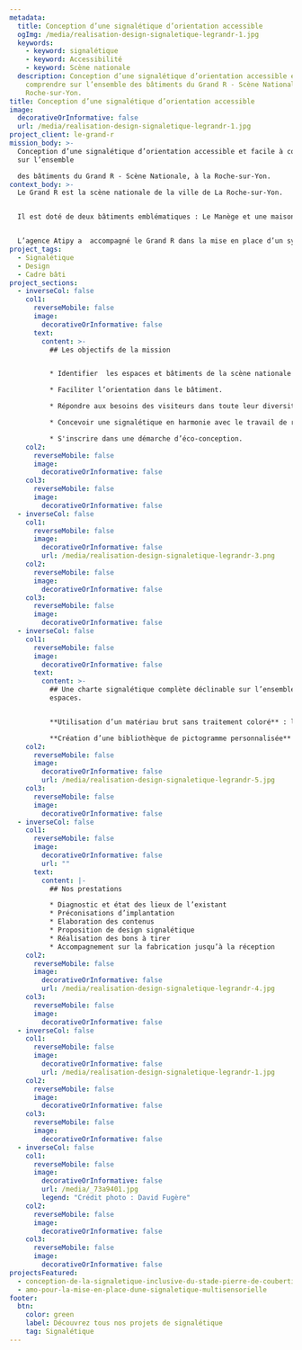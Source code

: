 ```yaml
---
metadata:
  title: Conception d’une signalétique d’orientation accessible
  ogImg: /media/realisation-design-signaletique-legrandr-1.jpg
  keywords:
    - keyword: signalétique
    - keyword: Accessibilité
    - keyword: Scène nationale
  description: Conception d’une signalétique d’orientation accessible et facile à
    comprendre sur l’ensemble des bâtiments du Grand R - Scène Nationale, à la
    Roche-sur-Yon.
title: Conception d’une signalétique d’orientation accessible
image:
  decorativeOrInformative: false
  url: /media/realisation-design-signaletique-legrandr-1.jpg
project_client: le-grand-r
mission_body: >-
  Conception d’une signalétique d’orientation accessible et facile à comprendre
  sur l’ensemble

  des bâtiments du Grand R - Scène Nationale, à la Roche-sur-Yon.
context_body: >-
  Le Grand R est la scène nationale de la ville de La Roche-sur-Yon. 


  Il est doté de deux bâtiments emblématiques : Le Manège et une maison des écrivains et de la littérature : la Maison Gueffier. Le Manège est composé d’une salle de spectacle pouvant accueillir 840 personnes et d’un studio de danse de 246 m2. Dans des espaces de cette dimension et avec une circulation dans les étages en demi-cercle, il est essentiel pour le public de pouvoir facilement se repérer.


  L’agence Atipy a  accompagné le Grand R dans la mise en place d’un système signalétique pouvant s’adapter aux deux bâtiments, dans les parties accessibles au public, et dans les espaces techniques.
project_tags:
  - Signalétique
  - Design
  - Cadre bâti
project_sections:
  - inverseCol: false
    col1:
      reverseMobile: false
      image:
        decorativeOrInformative: false
      text:
        content: >-
          ## Les objectifs de la mission


          * Identifier  les espaces et bâtiments de la scène nationale du Grand R.

          * Faciliter l’orientation dans le bâtiment.

          * Répondre aux besoins des visiteurs dans toute leur diversité, dont les personnes en situation de handicap.

          * Concevoir une signalétique en harmonie avec le travail de réaménagement du hall d’entrée du Manège et l’identité propre au Grand R. 

          * S'inscrire dans une démarche d’éco-conception.
    col2:
      reverseMobile: false
      image:
        decorativeOrInformative: false
    col3:
      reverseMobile: false
      image:
        decorativeOrInformative: false
  - inverseCol: false
    col1:
      reverseMobile: false
      image:
        decorativeOrInformative: false
        url: /media/realisation-design-signaletique-legrandr-3.png
    col2:
      reverseMobile: false
      image:
        decorativeOrInformative: false
    col3:
      reverseMobile: false
      image:
        decorativeOrInformative: false
  - inverseCol: false
    col1:
      reverseMobile: false
      image:
        decorativeOrInformative: false
      text:
        content: >-
          ## Une charte signalétique complète déclinable sur l’ensemble des
          espaces.


          **Utilisation d’un matériau brut sans traitement coloré** : le contreplaqué multiplis auquel s’ajoute des découpes spécifiques pour définir les espaces puis une plaque de Kairlin noir pour identifier rapidement les points stratégiques d’orientation.

          **Création d’une bibliothèque de pictogramme personnalisée** : Chaque espace est identifié par un pictogramme spécialement conçu pour le Grand R. Les pictogrammes sont des outils importants pour favoriser la bonne compréhension des informations. Au delà de leur aspect ludiques, ils sont utiles pour les non-lecteurs : enfants, troubles DYS, langue étrangère...
    col2:
      reverseMobile: false
      image:
        decorativeOrInformative: false
        url: /media/realisation-design-signaletique-legrandr-5.jpg
    col3:
      reverseMobile: false
      image:
        decorativeOrInformative: false
  - inverseCol: false
    col1:
      reverseMobile: false
      image:
        decorativeOrInformative: false
        url: ""
      text:
        content: |-
          ## Nos prestations

          * Diagnostic et état des lieux de l’existant
          * Préconisations d’implantation
          * Elaboration des contenus
          * Proposition de design signalétique
          * Réalisation des bons à tirer
          * Accompagnement sur la fabrication jusqu’à la réception
    col2:
      reverseMobile: false
      image:
        decorativeOrInformative: false
        url: /media/realisation-design-signaletique-legrandr-4.jpg
    col3:
      reverseMobile: false
      image:
        decorativeOrInformative: false
  - inverseCol: false
    col1:
      reverseMobile: false
      image:
        decorativeOrInformative: false
        url: /media/realisation-design-signaletique-legrandr-1.jpg
    col2:
      reverseMobile: false
      image:
        decorativeOrInformative: false
    col3:
      reverseMobile: false
      image:
        decorativeOrInformative: false
  - inverseCol: false
    col1:
      reverseMobile: false
      image:
        decorativeOrInformative: false
        url: /media/_73a9401.jpg
        legend: "Crédit photo : David Fugère"
    col2:
      reverseMobile: false
      image:
        decorativeOrInformative: false
    col3:
      reverseMobile: false
      image:
        decorativeOrInformative: false
projectsFeatured:
  - conception-de-la-signaletique-inclusive-du-stade-pierre-de-coubertin
  - amo-pour-la-mise-en-place-dune-signaletique-multisensorielle
footer:
  btn:
    color: green
    label: Découvrez tous nos projets de signalétique
    tag: Signalétique
---
```

